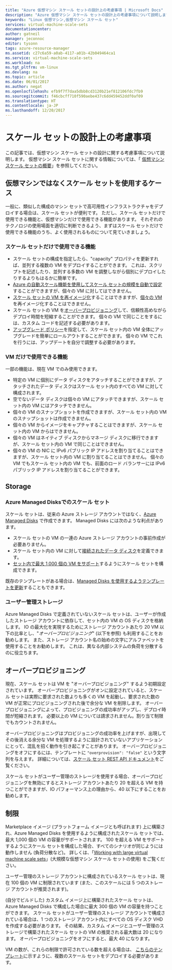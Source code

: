 ```yaml
---
title: "Azure 仮想マシン スケール セットの設計上の考慮事項 | Microsoft Docs"
description: "Azure 仮想マシン スケール セットの設計上の考慮事項について説明します"
keywords: "Linux 仮想マシン,仮想マシン スケール セット"
services: virtual-machine-scale-sets
documentationcenter: 
author: gatneil
manager: jeconnoc
editor: tysonn
tags: azure-resource-manager
ms.assetid: c27c6a59-a0ab-4117-a01b-42b049464ca1
ms.service: virtual-machine-scale-sets
ms.workload: na
ms.tgt_pltfrm: vm-linux
ms.devlang: na
ms.topic: article
ms.date: 06/01/2017
ms.author: negat
ms.openlocfilehash: efb9f7f7daa5dbb8cd3120b21ef812106fdc7fb9
ms.sourcegitcommit: f46cbcff710f590aebe437c6dd459452ddf0af09
ms.translationtype: HT
ms.contentlocale: ja-JP
ms.lasthandoff: 12/20/2017
---
```

# <a name="design-considerations-for-scale-sets"></a>スケール セットの設計上の考慮事項
この記事では、仮想マシン スケール セットの設計に関する考慮事項について説明します。 仮想マシン スケール セットに関する情報については、「 [仮想マシン スケール セットの概要](virtual-machine-scale-sets-overview.md)」を参照してください。

## <a name="when-to-use-scale-sets-instead-of-virtual-machines"></a>仮想マシンではなくスケール セットを使用するケース
一般に、類似した構成のマシン セットで高可用性インフラストラクチャをデプロイする場合は、スケール セットが便利です。 ただし、スケール セットだけで使用できる機能と、仮想マシンだけで使用できる機能があります。 それぞれのテクノロジの使用場面を適切に判断できるよう、まずはスケール セットだけで使用できる機能のうち、よく使用されるものについて見ていきましょう。

### <a name="scale-set-specific-features"></a>スケール セットだけで使用できる機能

- スケール セットの構成を指定したら、"capacity" プロパティを更新すれば、並列する複数の VM をデプロイすることができます。 これは、スクリプトを記述したり、並列する多数の VM を調整しながら個別にデプロイしたりするよりもはるかに簡単です。
- [Azure の自動スケール機能を使用してスケール セットの規模を自動で設定](./virtual-machine-scale-sets-autoscale-overview.md)することができますが、個々の VM に対してはできません。
- [スケール セットの VM を再イメージ化](https://docs.microsoft.com/rest/api/virtualmachinescalesets/manage-a-vm)することはできますが、[個々の VM](https://docs.microsoft.com/rest/api/compute/virtualmachines) を再イメージ化することはできません。
- スケール セットの VM を[オーバープロビジョニング](./virtual-machine-scale-sets-design-overview.md)して、信頼性高めながらデプロイ時間を短縮することができます。 個々の VM で同じことをするには、カスタム コードを記述する必要があります。
- [アップグレード ポリシー](./virtual-machine-scale-sets-upgrade-scale-set.md)を指定して、スケール セット内の VM 全体にアップグレードを簡単にロールアウトすることができます。 個々の VM でこれを行うには、アップデートを自分で調整する必要があります。

### <a name="vm-specific-features"></a>VM だけで使用できる機能

一部の機能は、現在 VM でのみ使用できます。

- 特定の VM に個別にデータ ディスクをアタッチすることができますが、アタッチされたデータ ディスクはスケール セット内のすべての VM に対して構成されます。
- 空でないデータ ディスクは個々の VM にアタッチできますが、スケール セット内の VM にはアタッチできません。
- 個々の VM のスナップショットを作成できますが、スケール セット内の VM のスナップショットは作成できません。
- 個々の VM からイメージをキャプチャすることはできますが、スケール セット内の VM からはできません。
- 個々の VM はネイティブ ディスクからマネージ ディスクに移行できますが、スケール セット内の VM で同じことはできません。
- 個々の VM の NIC に IPv6 パブリック IP アドレスを割り当てることはできますが、スケール セット内の VM に割り当てることはできません。 個々の VM でもスケール セット内の VM でも、前面のロード バランサーには IPv6 パブリック IP アドレスを割り当てることができます。

## <a name="storage"></a>Storage

### <a name="scale-sets-with-azure-managed-disks"></a>Azure Managed Disksでのスケール セット
スケール セットは、従来の Azure ストレージ アカウントではなく、[Azure Managed Disks](../virtual-machines/windows/managed-disks-overview.md) で作成できます。 Managed Disks には次のような利点があります。
- スケール セットの VM の一連の Azure ストレージ アカウントの事前作成が必要ありません。
- スケール セット内の VM に対して[接続されたデータ ディスク](virtual-machine-scale-sets-attached-disks.md)を定義できます。
- [セット内で最大 1,000 個の VM をサポート](virtual-machine-scale-sets-placement-groups.md)するようにスケール セットを構成できます。 

既存のテンプレートがある場合は、[Managed Disks を使用するようテンプレートを更新](virtual-machine-scale-sets-convert-template-to-md.md)することもできます。

### <a name="user-managed-storage"></a>ユーザー管理ストレージ
Azure Managed Disks で定義されていないスケール セットは、ユーザーが作成したストレージ アカウントに依存して、セット内の VM の OS ディスクを格納します。 IO の最大化を実現するためにストレージ アカウントあたり 20 VM 以下の比率とし、"_オーバープロビジョニング_" (以下を参照) も利用することをお勧めします。 また、ストレージ アカウント名の始めの文字にアルファベットを使用することをお勧めします。 これは、異なる内部システムの負荷を分散するのに役立ちます。 


## <a name="overprovisioning"></a>オーバープロビジョニング
現在、スケール セットは VM を "オーバープロビジョニング" するよう初期設定されています。 オーバープロビジョニングがオンに設定されていると、スケール セットは実際に要求された数よりも多くの VM を起動し、要求された数の VM が正常にプロビジョニングされた後で余分な VM を削除します。 オーバープロビジョニングによって、プロビジョニングの成功率がアップし、デプロイ時間が短縮されます。 必要以上の VM については請求されません。割り当て制限でもカウントされません。

オーバープロビジョニングはプロビジョニングの成功率を上げますが、出現してその後消える余分な VM を処理するように設計されていないアプリケーションにとって、混乱を招く動作を引き起こすことがあります。 オーバープロビジョニングをオフにするには、テンプレートに `"overprovision": "false"` という文字列を与えます。 詳細については、[スケール セット REST API ドキュメント](/rest/api/virtualmachinescalesets/create-or-update-a-set)をご覧ください。

スケール セットがユーザー管理のストレージを使用する場合、オーバープロビジョニングを無効にするとストレージ アカウントあたり 20 を超える VM を持つことができますが、IO パフォーマンス上の理由から、40 以下にすることをお勧めします。 

## <a name="limits"></a>制限
Marketplace イメージ (プラットフォーム イメージとも呼ばれます) 上に構築され、Azure Managed Disks を使用するように構成されたスケール セットでは、最大 1,000 個の VM の容量がサポートされます。 100 を超える VM をサポートするようにスケール セットを構成した場合、すべてのシナリオが同じようには動作しません (負荷分散など)。 詳しくは、「[Working with large virtual machine scale sets](virtual-machine-scale-sets-placement-groups.md)」(大規模な仮想マシン スケール セットの使用) をご覧ください。 

ユーザー管理のストレージ アカウントに構成されているスケール セットは、現在 100 個の VM に制限されています (また、このスケールには 5 つのストレージ アカウントが推奨されます)。

(自分でビルドした) カスタム イメージ上に構築されたスケール セットは、Azure Managed Disks で構成した場合に最大 300 個の VM の容量を持つことができます。 スケール セットがユーザー管理のストレージ アカウントで構成されている場合は、1 つのストレージ アカウント内にすべての OS ディスク VHD を作成する必要があります。 その結果、カスタム イメージとユーザー管理のストレージで構築されたスケール セットの VM の推奨される最大数は 20 になります。 オーバープロビジョニングをオフにすると、最大 40 になります。

VM の数が、これらの制限で許可されている数を超える場合は、 [こちらのテンプレート](https://github.com/Azure/azure-quickstart-templates/tree/master/301-custom-images-at-scale)に示すように、複数のスケール セットをデプロイする必要があります。

